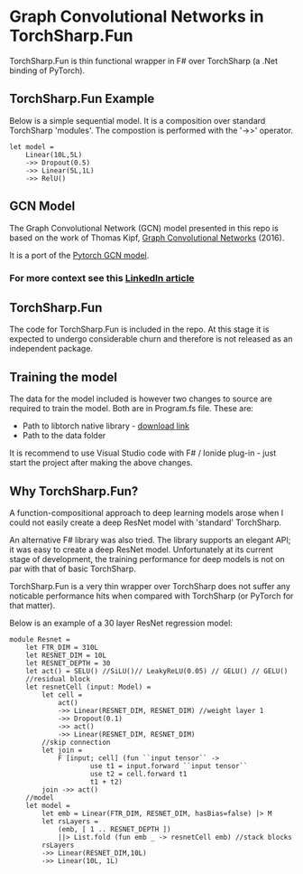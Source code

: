 # Graph Convolutional Networks in TorchSharp.Fun

TorchSharp.Fun is thin functional wrapper in F# over TorchSharp (a .Net binding of PyTorch).

## TorchSharp.Fun Example

Below is a simple sequential model. It is a composition over standard TorchSharp 'modules'. The compostion is performed with the '->>' operator.

```F#
let model = 
    Linear(10L,5L) 
    ->> Dropout(0.5)
    ->> Linear(5L,1L) 
    ->> RelU()
```

## GCN Model

The Graph Convolutional Network (GCN) model presented in this repo is based on the work of Thomas Kipf, [Graph Convolutional Networks](http://tkipf.github.io/graph-convolutional-networks/) (2016).

It is a port of the [Pytorch GCN model](http://github.com/tkipf/pygcn).

### For more context see this [LinkedIn article](https://www.linkedin.com/pulse/graph-convolutional-network-model-strongly-typed-faisal-waris-phd/?trackingId=i4c8eRsEUdaaaXP5KkFLdw%3D%3D)

## TorchSharp.Fun

The code for TorchSharp.Fun is included in the repo. At this stage it is expected to undergo considerable churn and therefore is not released as an independent package.

## Training the model

The data for the model included is however two changes to source are required to train the model. Both are in Program.fs file. These are:

- Path to libtorch native library - [download link](https://pytorch.org/)
- Path to the data folder

It is recommend to use Visual Studio code with F# / Ionide plug-in - just start the project after making the above changes.

## Why TorchSharp.Fun?

A function-compositional approach to deep learning models arose when I could not easily create a deep ResNet model with 'standard' TorchSharp.

An alternative F# library was also tried. The library supports an elegant API; it was easy to create a deep ResNet model. Unfortunately at its current stage of development, the training performance for deep models is not on par with that of basic TorchSharp.

TorchSharp.Fun is a very thin wrapper over TorchSharp does not suffer any noticable performance hits when compared with TorchSharp (or PyTorch for that matter).

Below is an example of a 30 layer ResNet regression model:

```F#
module Resnet =
    let FTR_DIM = 310L
    let RESNET_DIM = 10L
    let RESNET_DEPTH = 30
    let act() = SELU() //SiLU()// LeakyReLU(0.05) // GELU() // GELU()
    //residual block
    let resnetCell (input: Model) =
        let cell =  
            act()
            ->> Linear(RESNET_DIM, RESNET_DIM) //weight layer 1  
            ->> Dropout(0.1)
            ->> act()
            ->> Linear(RESNET_DIM, RESNET_DIM)                
        //skip connection
        let join =
            F [input; cell] (fun ``input tensor`` -> 
                    use t1 = input.forward ``input tensor``
                    use t2 = cell.forward t1
                    t1 + t2)
        join ->> act()
    //model
    let model =
        let emb = Linear(FTR_DIM, RESNET_DIM, hasBias=false) |> M
        let rsLayers =
            (emb, [ 1 .. RESNET_DEPTH ])
            ||> List.fold (fun emb _ -> resnetCell emb) //stack blocks
        rsLayers
        ->> Linear(RESNET_DIM,10L) 
        ->> Linear(10L, 1L)        
```
